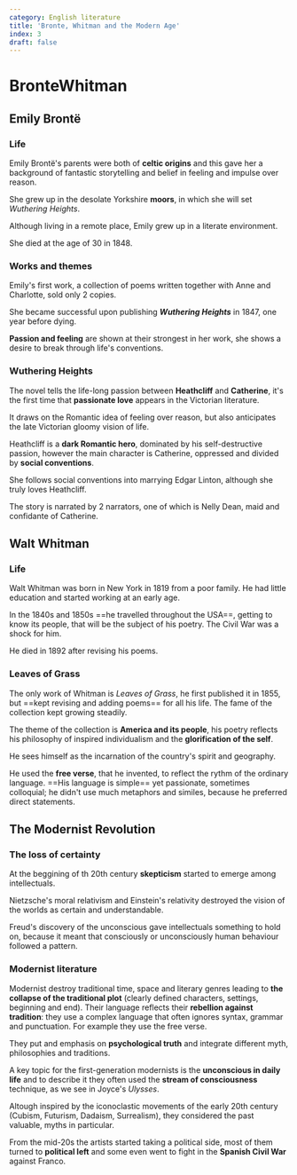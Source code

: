 ```yaml
---
category: English literature
title: 'Bronte, Whitman and the Modern Age'
index: 3
draft: false
---
```


# BronteWhitman

## Emily Brontë

### Life

Emily Brontë's parents were both of **celtic origins** and this gave her a background of fantastic storytelling and belief in feeling and impulse over reason.

She grew up in the desolate Yorkshire **moors**, in which she will set _Wuthering Heights_.

Although living in a remote place, Emily grew up in a literate environment.

She died at the age of 30 in 1848.

### Works and themes

Emily's first work, a collection of poems written together with Anne and Charlotte, sold only 2 copies.

She became successful upon publishing _**Wuthering Heights**_ in 1847, one year before dying.

**Passion and feeling** are shown at their strongest in her work, she shows a desire to break through life's conventions.

### Wuthering Heights

The novel tells the life-long passion between **Heathcliff** and **Catherine**, it's the first time that **passionate love** appears in the Victorian literature.

It draws on the Romantic idea of feeling over reason, but also anticipates the late Victorian gloomy vision of life.

Heathcliff is a **dark Romantic hero**, dominated by his self-destructive passion, however the main character is Catherine, oppressed and divided by **social conventions**.

She follows social conventions into marrying Edgar Linton, although she truly loves Heathcliff.

The story is narrated by 2 narrators, one of which is Nelly Dean, maid and confidante of Catherine.

## Walt Whitman

### Life

Walt Whitman was born in New York in 1819 from a poor family. He had little education and started working at an early age.

In the 1840s and 1850s ==he travelled throughout the USA==, getting to know its people, that will be the subject of his poetry. The Civil War was a shock for him.

He died in 1892 after revising his poems.

### Leaves of Grass

The only work of Whitman is _Leaves of Grass_, he first published it in 1855, but ==kept revising and adding poems== for all his life. The fame of the collection kept growing steadily.

The theme of the collection is **America and its people**, his poetry reflects his philosophy of inspired individualism and the **glorification of the self**.

He sees himself as the incarnation of the country's spirit and geography.

He used the **free verse**, that he invented, to reflect the rythm of the ordinary language. ==His language is simple== yet passionate, sometimes colloquial; he didn't use much metaphors and similes, because he preferred direct statements.

## The Modernist Revolution

### The loss of certainty

At the beggining of th 20th century **skepticism** started to emerge among intellectuals.

Nietzsche's moral relativism and Einstein's relativity destroyed the vision of the worlds as certain and understandable.

Freud's discovery of the unconscious gave intellectuals something to hold on, because it meant that consciously or unconsciously human behaviour followed a pattern.

### Modernist literature

Modernist destroy traditional time, space and literary genres leading to **the collapse of the traditional plot** \(clearly defined characters, settings, beginning and end\). Their language reflects their **rebellion against tradition**: they use a complex language that often ignores syntax, grammar and punctuation. For example they use the free verse.

They put and emphasis on **psychological truth** and integrate different myth, philosophies and traditions.

A key topic for the first-generation modernists is the **unconscious in daily life** and to describe it they often used the **stream of consciousness** technique, as we see in Joyce's _Ulysses_.

Altough inspired by the iconoclastic movements of the early 20th century \(Cubism, Futurism, Dadaism, Surrealism\), they considered the past valuable, myths in particular.

From the mid-20s the artists started taking a political side, most of them turned to **political left** and some even went to fight in the **Spanish Civil War** against Franco.

